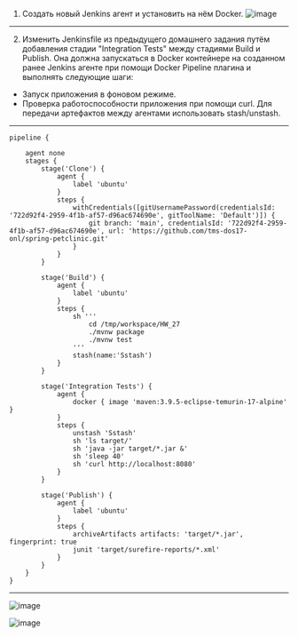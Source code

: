 1. Создать новый Jenkins агент и установить на нём Docker.
![image](https://github.com/tms-dos17-onl/Alex-Krylov/assets/139115675/e7ee1ada-6fd7-4ee7-be4d-5f0f9cc8908b)
---
2. Изменить Jenkinsfile из предыдущего домашнего задания путём добавления стадии "Integration Tests" между стадиями Build и Publish. Она должна запускаться в Docker контейнере на созданном ранее Jenkins агенте при помощи Docker Pipeline плагина и выполнять следующие шаги:
- Запуск приложения в фоновом режиме.
- Проверка работоспособности приложения при помощи curl.
Для передачи артефактов между агентами использовать stash/unstash.
----
````
pipeline {
    
    agent none
    stages {
        stage('Clone') {
            agent {
                label 'ubuntu'
            }
            steps {
                withCredentials([gitUsernamePassword(credentialsId: '722d92f4-2959-4f1b-af57-d96ac674690e', gitToolName: 'Default')]) {
                    git branch: 'main', credentialsId: '722d92f4-2959-4f1b-af57-d96ac674690e', url: 'https://github.com/tms-dos17-onl/spring-petclinic.git'
                }
            }
        }
    
        stage('Build') {
            agent {
                label 'ubuntu'
            }
            steps {
                sh '''
                    cd /tmp/workspace/HW_27
                    ./mvnw package
                    ./mvnw test
                '''
                stash(name:'Sstash')
            }
        }
        
        stage('Integration Tests') {
            agent {
                docker { image 'maven:3.9.5-eclipse-temurin-17-alpine' }
            }
            steps {
                unstash 'Sstash'
                sh 'ls target/'
                sh 'java -jar target/*.jar &'
                sh 'sleep 40'
                sh 'curl http://localhost:8080'
            }
        }
        
        stage('Publish') {
            agent {
                label 'ubuntu'
            }
            steps {
                archiveArtifacts artifacts: 'target/*.jar', fingerprint: true
                junit 'target/surefire-reports/*.xml'
            }
        }
    }
}
````
----
![image](https://github.com/tms-dos17-onl/Alex-Krylov/assets/139115675/8cd1aefb-95ae-4d4d-8696-fa851b0774d0)

![image](https://github.com/tms-dos17-onl/Alex-Krylov/assets/139115675/65261311-a83f-486a-bdd8-fc4fb1a7427c)


